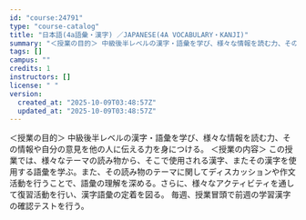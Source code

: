 ```yaml
---
id: "course:24791"
type: "course-catalog"
title: "日本語(4a語彙・漢字) ／JAPANESE(4A VOCABULARY・KANJI)"
summary: "＜授業の目的＞ 中級後半レベルの漢字・語彙を学び、様々な情報を読む力、その情報や自分の意見を他の人に伝える力を身につける。 ＜授業の内容＞ この授業では、様々なテーマの読み物から、そこで使用される漢字、またその漢字を使用する語彙を学ぶ。また…"
tags: []
campus: ""
credits: 1
instructors: []
license: " "
version:
  created_at: "2025-10-09T03:48:57Z"
  updated_at: "2025-10-09T03:48:57Z"
---
```


＜授業の目的＞ 中級後半レベルの漢字・語彙を学び、様々な情報を読む力、その情報や自分の意見を他の人に伝える力を身につける。 ＜授業の内容＞ この授業では、様々なテーマの読み物から、そこで使用される漢字、またその漢字を使用する語彙を学ぶ。また、その読み物のテーマに関してディスカッションや作文活動を行うことで、語彙の理解を深める。さらに、様々なアクティビティを通して復習活動を行い、漢字語彙の定着を図る。 毎週、授業冒頭で前週の学習漢字の確認テストを行う。
